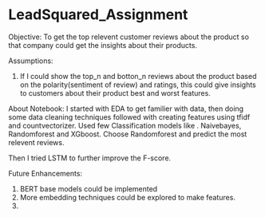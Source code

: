 # LeadSquared_Assignment

Objective: 
To get the top relevent customer reviews about the product so that company could get the insights about their products. 

Assumptions:
1. If I could show the top_n and botton_n reviews about the product based on the polarity(sentiment of review) and ratings, this could give insights to customers about their product best and worst features. 

About Notebook:
I started with EDA to get familier with data, then doing some data cleaning techniques followed with creating features using tfidf and countvectorizer. Used few Classification models like . Naivebayes, Randomforest and XGboost. 
Choose Randomforest and predict the most relevent reviews. 

Then I tried LSTM to further improve the F-score. 


Future Enhancements:
1. BERT base models could be implemented 
2. More embedding techniques could be explored to make features. 
3. 
